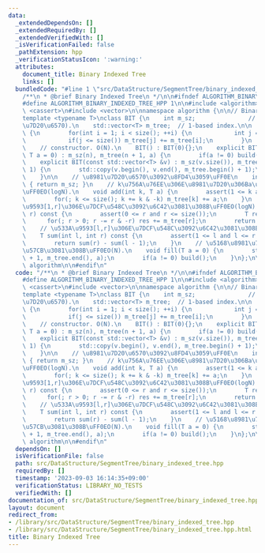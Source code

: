 ```yaml
---
data:
  _extendedDependsOn: []
  _extendedRequiredBy: []
  _extendedVerifiedWith: []
  _isVerificationFailed: false
  _pathExtension: hpp
  _verificationStatusIcon: ':warning:'
  attributes:
    document_title: Binary Indexed Tree
    links: []
  bundledCode: "#line 1 \"src/DataStructure/SegmentTree/binary_indexed_tree.hpp\"\n\
    /**\n * @brief Binary Indexed Tree\n */\n\n#ifndef ALGORITHM_BINARY_INDEXED_TREE_HPP\n\
    #define ALGORITHM_BINARY_INDEXED_TREE_HPP 1\n\n#include <algorithm>\n#include\
    \ <cassert>\n#include <vector>\n\nnamespace algorithm {\n\n// Binary Indexed Tree.\n\
    template <typename T>\nclass BIT {\n    int m_sz;               // m_sz:=(\u8981\
    \u7D20\u6570).\n    std::vector<T> m_tree;  // 1-based index.\n\n    void build()\
    \ {\n        for(int i = 1; i < size(); ++i) {\n            int j = i + (i & -i);\n\
    \            if(j <= size()) m_tree[j] += m_tree[i];\n        }\n    }\n\npublic:\n\
    \    // constructor. O(N).\n    BIT() : BIT(0){};\n    explicit BIT(size_t n,\
    \ T a = 0) : m_sz(n), m_tree(n + 1, a) {\n        if(a != 0) build();\n    }\n\
    \    explicit BIT(const std::vector<T> &v) : m_sz(v.size()), m_tree(v.size() +\
    \ 1) {\n        std::copy(v.begin(), v.end(), m_tree.begin() + 1);\n        build();\n\
    \    }\n\n    // \u8981\u7D20\u6570\u3092\u8FD4\u3059\uFF0E\n    int size() const\
    \ { return m_sz; }\n    // k\u756A\u76EE\u306E\u8981\u7D20\u306Ba\u3092\u8DB3\u3059\
    \uFF0EO(logN).\n    void add(int k, T a) {\n        assert(1 <= k and k <= size());\n\
    \        for(; k <= size(); k += k & -k) m_tree[k] += a;\n    }\n    // \u533A\
    \u9593[1,r]\u306E\u7DCF\u548C\u3092\u6C42\u3081\u308B\uFF0EO(logN).\n    T sum(int\
    \ r) const {\n        assert(0 <= r and r <= size());\n        T res = 0;\n  \
    \      for(; r > 0; r -= r & -r) res += m_tree[r];\n        return res;\n    }\n\
    \    // \u533A\u9593[l,r]\u306E\u7DCF\u548C\u3092\u6C42\u3081\u308B\uFF0EO(logN).\n\
    \    T sum(int l, int r) const {\n        assert(1 <= l and l <= r and r <= size());\n\
    \        return sum(r) - sum(l - 1);\n    }\n    // \u5168\u8981\u7D20\u3092a\u3067\
    \u57CB\u3081\u308B\uFF0EO(N).\n    void fill(T a = 0) {\n        std::fill(m_tree.begin()\
    \ + 1, m_tree.end(), a);\n        if(a != 0) build();\n    }\n};\n\n}  // namespace\
    \ algorithm\n\n#endif\n"
  code: "/**\n * @brief Binary Indexed Tree\n */\n\n#ifndef ALGORITHM_BINARY_INDEXED_TREE_HPP\n\
    #define ALGORITHM_BINARY_INDEXED_TREE_HPP 1\n\n#include <algorithm>\n#include\
    \ <cassert>\n#include <vector>\n\nnamespace algorithm {\n\n// Binary Indexed Tree.\n\
    template <typename T>\nclass BIT {\n    int m_sz;               // m_sz:=(\u8981\
    \u7D20\u6570).\n    std::vector<T> m_tree;  // 1-based index.\n\n    void build()\
    \ {\n        for(int i = 1; i < size(); ++i) {\n            int j = i + (i & -i);\n\
    \            if(j <= size()) m_tree[j] += m_tree[i];\n        }\n    }\n\npublic:\n\
    \    // constructor. O(N).\n    BIT() : BIT(0){};\n    explicit BIT(size_t n,\
    \ T a = 0) : m_sz(n), m_tree(n + 1, a) {\n        if(a != 0) build();\n    }\n\
    \    explicit BIT(const std::vector<T> &v) : m_sz(v.size()), m_tree(v.size() +\
    \ 1) {\n        std::copy(v.begin(), v.end(), m_tree.begin() + 1);\n        build();\n\
    \    }\n\n    // \u8981\u7D20\u6570\u3092\u8FD4\u3059\uFF0E\n    int size() const\
    \ { return m_sz; }\n    // k\u756A\u76EE\u306E\u8981\u7D20\u306Ba\u3092\u8DB3\u3059\
    \uFF0EO(logN).\n    void add(int k, T a) {\n        assert(1 <= k and k <= size());\n\
    \        for(; k <= size(); k += k & -k) m_tree[k] += a;\n    }\n    // \u533A\
    \u9593[1,r]\u306E\u7DCF\u548C\u3092\u6C42\u3081\u308B\uFF0EO(logN).\n    T sum(int\
    \ r) const {\n        assert(0 <= r and r <= size());\n        T res = 0;\n  \
    \      for(; r > 0; r -= r & -r) res += m_tree[r];\n        return res;\n    }\n\
    \    // \u533A\u9593[l,r]\u306E\u7DCF\u548C\u3092\u6C42\u3081\u308B\uFF0EO(logN).\n\
    \    T sum(int l, int r) const {\n        assert(1 <= l and l <= r and r <= size());\n\
    \        return sum(r) - sum(l - 1);\n    }\n    // \u5168\u8981\u7D20\u3092a\u3067\
    \u57CB\u3081\u308B\uFF0EO(N).\n    void fill(T a = 0) {\n        std::fill(m_tree.begin()\
    \ + 1, m_tree.end(), a);\n        if(a != 0) build();\n    }\n};\n\n}  // namespace\
    \ algorithm\n\n#endif\n"
  dependsOn: []
  isVerificationFile: false
  path: src/DataStructure/SegmentTree/binary_indexed_tree.hpp
  requiredBy: []
  timestamp: '2023-09-03 16:14:35+09:00'
  verificationStatus: LIBRARY_NO_TESTS
  verifiedWith: []
documentation_of: src/DataStructure/SegmentTree/binary_indexed_tree.hpp
layout: document
redirect_from:
- /library/src/DataStructure/SegmentTree/binary_indexed_tree.hpp
- /library/src/DataStructure/SegmentTree/binary_indexed_tree.hpp.html
title: Binary Indexed Tree
---
```

